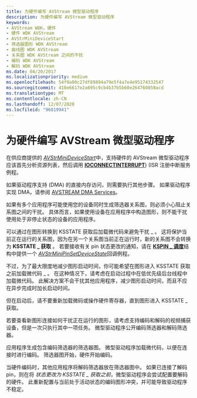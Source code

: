 ```yaml
---
title: 为硬件编写 AVStream 微型驱动程序
description: 为硬件编写 AVStream 微型驱动程序
keywords:
- AVStream WDK，硬件
- 硬件 WDK AVStream
- AVStrMiniDeviceStart
- 筛选器图形 WDK AVStream
- 曲线图 WDK AVStream
- 关系图 WDK AVStream 之间的干扰
- 编码 WDK AVStream
- 解码 WDK AVStream
ms.date: 04/20/2017
ms.localizationpriority: medium
ms.openlocfilehash: 54f9a00c27df89894a79e5f4a7e4e95174332547
ms.sourcegitcommit: 418e6617e2a695c9cb4b37b5b60e264760858acd
ms.translationtype: MT
ms.contentlocale: zh-CN
ms.lasthandoff: 12/07/2020
ms.locfileid: "96819941"
---
```

# <a name="writing-avstream-minidrivers-for-hardware"></a>为硬件编写 AVStream 微型驱动程序





在供应商提供的 [*AVStrMiniDeviceStart*](/windows-hardware/drivers/ddi/ks/nc-ks-pfnksdevicepnpstart)中，支持硬件的 AVStream 微型驱动程序应该首先分析资源列表，然后调用 [**IOCONNECTINTERRUPT**](/windows-hardware/drivers/ddi/wdm/nf-wdm-ioconnectinterrupt))  (ISR 注册中断服务例程。

如果驱动程序支持 (DMA) 的直接内存访问，则需要执行其他步骤。 如果驱动程序实现 DMA，请参阅 [AVSTREAM DMA Services](avstream-dma-services.md)。

如果有多个应用程序可能使用您的设备同时生成筛选器关系图，则必须小心阻止关系图之间的干扰。 具体而言，如果使用设备在应用程序中构造图形，则不能干扰使用处于非停止状态的设备的应用程序。

可以通过在图形转换到 KSSTATE 获取后加载微代码来避免干扰 \_ 。 这将保护当前正在运行的关系图，因为在另一个关系图当前正在运行时，新的关系图不会转换为 **KSSTATE \_ 获取** 。 若要接收有关 pin 状态更改的通知，请在 [**KSPIN \_ 调度**](/windows-hardware/drivers/ddi/ks/ns-ks-_kspin_dispatch)结构中提供一个 [*AVStrMiniPinSetDeviceState*](/windows-hardware/drivers/ddi/ks/nc-ks-pfnkspinsetdevicestate)回调例程。

不过，为了最大限度地减少图形启动时间，你可能希望在图形进入 KSSTATE 获取之前加载微代码 \_ 。 在这种情况下，请考虑在启动过程中在低优先级后台线程中加载微代码。 此解决方案不会干扰其他应用程序，减少图形启动时间，而且不应在异步完成时加长启动时间。

但在启动后，请不要重新加载微码或操作硬件寄存器，直到图形进入 KSSTATE \_ 获取。

若要查看新图形连接如何干扰正在运行的图形，请考虑支持编码和解码的视频捕获设备，但是一次只执行其中一项任务。 微型驱动程序公开编码筛选器和解码筛选器。

应用程序生成包含编码筛选器的筛选器图。 微型驱动程序加载微代码，以便在连接时进行编码。 筛选器图开始，硬件开始编码。

当硬件编码时，其他应用程序将解码筛选器放在筛选器图中。 如果已连接了解码 pin，则在将 *状态更改为 KSSTATE \_ 获取之前*，微型驱动程序会尝试配置要解码的硬件。 此重新配置与当前处于活动状态的编码图形冲突，并可能导致驱动程序不稳定。

 

